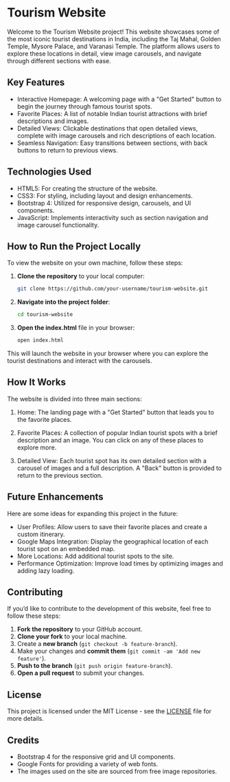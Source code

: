 
# Tourism Website

Welcome to the Tourism Website project! This website showcases some of the most iconic tourist destinations in India, including the Taj Mahal, Golden Temple, Mysore Palace, and Varanasi Temple. The platform allows users to explore these locations in detail, view image carousels, and navigate through different sections with ease.

## Key Features

- Interactive Homepage: A welcoming page with a "Get Started" button to begin the journey through famous tourist spots.
- Favorite Places: A list of notable Indian tourist attractions with brief descriptions and images.
- Detailed Views: Clickable destinations that open detailed views, complete with image carousels and rich descriptions of each location.
- Seamless Navigation: Easy transitions between sections, with back buttons to return to previous views.

## Technologies Used

- HTML5: For creating the structure of the website.
- CSS3: For styling, including layout and design enhancements.
- Bootstrap 4: Utilized for responsive design, carousels, and UI components.
- JavaScript: Implements interactivity such as section navigation and image carousel functionality.

## How to Run the Project Locally

To view the website on your own machine, follow these steps:

1. **Clone the repository** to your local computer:
   ```bash
   git clone https://github.com/your-username/tourism-website.git
   ```

2. **Navigate into the project folder**:
   ```bash
   cd tourism-website
   ```

3. **Open the index.html** file in your browser:
   ```bash
   open index.html
   ```

This will launch the website in your browser where you can explore the tourist destinations and interact with the carousels.

## How It Works

The website is divided into three main sections:

1. Home: The landing page with a "Get Started" button that leads you to the favorite places.
   
2. Favorite Places: A collection of popular Indian tourist spots with a brief description and an image. You can click on any of these places to explore more.
   
3. Detailed View: Each tourist spot has its own detailed section with a carousel of images and a full description. A "Back" button is provided to return to the previous section.

## Future Enhancements

Here are some ideas for expanding this project in the future:

- User Profiles: Allow users to save their favorite places and create a custom itinerary.
- Google Maps Integration: Display the geographical location of each tourist spot on an embedded map.
- More Locations: Add additional tourist spots to the site.
- Performance Optimization: Improve load times by optimizing images and adding lazy loading.

## Contributing

If you’d like to contribute to the development of this website, feel free to follow these steps:

1. **Fork the repository** to your GitHub account.
2. **Clone your fork** to your local machine.
3. Create a **new branch** (`git checkout -b feature-branch`).
4. Make your changes and **commit them** (`git commit -am 'Add new feature'`).
5. **Push to the branch** (`git push origin feature-branch`).
6. **Open a pull request** to submit your changes.

## License

This project is licensed under the MIT License - see the [LICENSE](LICENSE) file for more details.

## Credits

- Bootstrap 4 for the responsive grid and UI components.
- Google Fonts for providing a variety of web fonts.
- The images used on the site are sourced from free image repositories.

